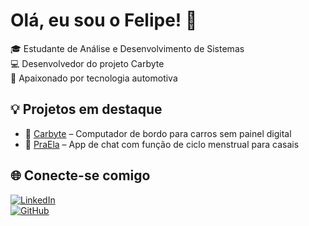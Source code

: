 # Olá, eu sou o Felipe! 👋

🎓 Estudante de Análise e Desenvolvimento de Sistemas  
💻 Desenvolvedor do projeto Carbyte  
🚗 Apaixonado por tecnologia automotiva

## 💡 Projetos em destaque
- 🔧 [Carbyte](https://github.com/FelipeGaston5/Carbyte) – Computador de bordo para carros sem painel digital
- 📱 [PraEla](https://github.com/FelipeGaston5/PraEla) – App de chat com função de ciclo menstrual para casais

## 🌐 Conecte-se comigo
[![LinkedIn](https://img.shields.io/badge/-LinkedIn-0A66C2?style=flat&logo=linkedin&logoColor=white)](https://www.linkedin.com/in/felipe-t-p-gaston-b0b4b9308)  
[![GitHub](https://img.shields.io/badge/-GitHub-181717?style=flat&logo=github&logoColor=white)](https://github.com/FelipeGaston5)
